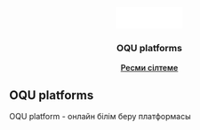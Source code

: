 <p align="center">
    <img 
        src="ui/static/images/full-logo-black.svg" 
        alt="OQU platforms Logo" width="120" 
    />
</p>
<h3 align="center">OQU platforms</h3>
<p align="center">
    <a href="https://oquplatforms.com" style="font-weight: 600">Ресми сілтеме</a>
</p>


## OQU platforms
OQU platform - онлайн білім беру платформасы
